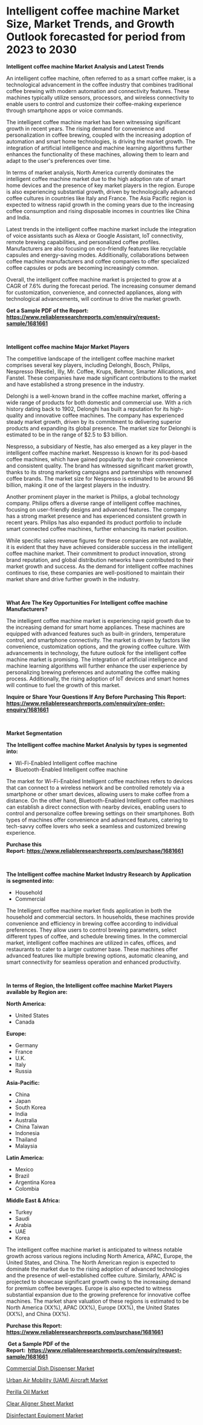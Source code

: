 <p><h1>Intelligent coffee machine Market Size, Market Trends, and Growth Outlook forecasted for period from 2023 to 2030</h1></p><p><strong>Intelligent coffee machine Market Analysis and Latest Trends</strong></p>
<p><p>An intelligent coffee machine, often referred to as a smart coffee maker, is a technological advancement in the coffee industry that combines traditional coffee brewing with modern automation and connectivity features. These machines typically utilize sensors, processors, and wireless connectivity to enable users to control and customize their coffee-making experience through smartphone apps or voice commands.</p><p>The intelligent coffee machine market has been witnessing significant growth in recent years. The rising demand for convenience and personalization in coffee brewing, coupled with the increasing adoption of automation and smart home technologies, is driving the market growth. The integration of artificial intelligence and machine learning algorithms further enhances the functionality of these machines, allowing them to learn and adapt to the user's preferences over time.</p><p>In terms of market analysis, North America currently dominates the intelligent coffee machine market due to the high adoption rate of smart home devices and the presence of key market players in the region. Europe is also experiencing substantial growth, driven by technologically advanced coffee cultures in countries like Italy and France. The Asia Pacific region is expected to witness rapid growth in the coming years due to the increasing coffee consumption and rising disposable incomes in countries like China and India.</p><p>Latest trends in the intelligent coffee machine market include the integration of voice assistants such as Alexa or Google Assistant, IoT connectivity, remote brewing capabilities, and personalized coffee profiles. Manufacturers are also focusing on eco-friendly features like recyclable capsules and energy-saving modes. Additionally, collaborations between coffee machine manufacturers and coffee companies to offer specialized coffee capsules or pods are becoming increasingly common.</p><p>Overall, the intelligent coffee machine market is projected to grow at a CAGR of 7.6% during the forecast period. The increasing consumer demand for customization, convenience, and connected appliances, along with technological advancements, will continue to drive the market growth.</p></p>
<p><strong>Get a Sample PDF of the Report:&nbsp; <a href="https://www.reliableresearchreports.com/enquiry/request-sample/1681661">https://www.reliableresearchreports.com/enquiry/request-sample/1681661</a></strong></p>
<p>&nbsp;</p>
<p><strong>Intelligent coffee machine Major Market Players</strong></p>
<p><p>The competitive landscape of the intelligent coffee machine market comprises several key players, including Delonghi, Bosch, Philips, Nespresso (Nestle), Illy, Mr. Coffee, Krups, Behmor, Smarter Allications, and Fanstel. These companies have made significant contributions to the market and have established a strong presence in the industry.</p><p>Delonghi is a well-known brand in the coffee machine market, offering a wide range of products for both domestic and commercial use. With a rich history dating back to 1902, Delonghi has built a reputation for its high-quality and innovative coffee machines. The company has experienced steady market growth, driven by its commitment to delivering superior products and expanding its global presence. The market size for Delonghi is estimated to be in the range of $2.5 to $3 billion.</p><p>Nespresso, a subsidiary of Nestle, has also emerged as a key player in the intelligent coffee machine market. Nespresso is known for its pod-based coffee machines, which have gained popularity due to their convenience and consistent quality. The brand has witnessed significant market growth, thanks to its strong marketing campaigns and partnerships with renowned coffee brands. The market size for Nespresso is estimated to be around $6 billion, making it one of the largest players in the industry.</p><p>Another prominent player in the market is Philips, a global technology company. Philips offers a diverse range of intelligent coffee machines, focusing on user-friendly designs and advanced features. The company has a strong market presence and has experienced consistent growth in recent years. Philips has also expanded its product portfolio to include smart connected coffee machines, further enhancing its market position.</p><p>While specific sales revenue figures for these companies are not available, it is evident that they have achieved considerable success in the intelligent coffee machine market. Their commitment to product innovation, strong brand reputation, and global distribution networks have contributed to their market growth and success. As the demand for intelligent coffee machines continues to rise, these companies are well-positioned to maintain their market share and drive further growth in the industry.</p></p>
<p>&nbsp;</p>
<p><strong>What Are The Key Opportunities For Intelligent coffee machine Manufacturers?</strong></p>
<p><p>The intelligent coffee machine market is experiencing rapid growth due to the increasing demand for smart home appliances. These machines are equipped with advanced features such as built-in grinders, temperature control, and smartphone connectivity. The market is driven by factors like convenience, customization options, and the growing coffee culture. With advancements in technology, the future outlook for the intelligent coffee machine market is promising. The integration of artificial intelligence and machine learning algorithms will further enhance the user experience by personalizing brewing preferences and automating the coffee making process. Additionally, the rising adoption of IoT devices and smart homes will continue to fuel the growth of this market.</p></p>
<p><strong>Inquire or Share Your Questions If Any Before Purchasing This Report: <a href="https://www.reliableresearchreports.com/enquiry/pre-order-enquiry/1681661">https://www.reliableresearchreports.com/enquiry/pre-order-enquiry/1681661</a></strong></p>
<p>&nbsp;</p>
<p><strong>Market Segmentation</strong></p>
<p><strong>The Intelligent coffee machine Market Analysis by types is segmented into:</strong></p>
<p><ul><li>Wi-Fi-Enabled Intelligent coffee machine</li><li>Bluetooth-Enabled Intelligent coffee machine</li></ul></p>
<p><p>The market for Wi-Fi-Enabled Intelligent coffee machines refers to devices that can connect to a wireless network and be controlled remotely via a smartphone or other smart devices, allowing users to make coffee from a distance. On the other hand, Bluetooth-Enabled Intelligent coffee machines can establish a direct connection with nearby devices, enabling users to control and personalize coffee brewing settings on their smartphones. Both types of machines offer convenience and advanced features, catering to tech-savvy coffee lovers who seek a seamless and customized brewing experience.</p></p>
<p><strong>Purchase this Report:&nbsp;<a href="https://www.reliableresearchreports.com/purchase/1681661">https://www.reliableresearchreports.com/purchase/1681661</a></strong></p>
<p>&nbsp;</p>
<p><strong>The Intelligent coffee machine Market Industry Research by Application is segmented into:</strong></p>
<p><ul><li>Household</li><li>Commercial</li></ul></p>
<p><p>The Intelligent coffee machine market finds application in both the household and commercial sectors. In households, these machines provide convenience and efficiency in brewing coffee according to individual preferences. They allow users to control brewing parameters, select different types of coffee, and schedule brewing times. In the commercial market, intelligent coffee machines are utilized in cafes, offices, and restaurants to cater to a larger customer base. These machines offer advanced features like multiple brewing options, automatic cleaning, and smart connectivity for seamless operation and enhanced productivity.</p></p>
<p>&nbsp;</p>
<p><strong>In terms of Region, the Intelligent coffee machine Market Players available by Region are:</strong></p>
<p>
    <p> <strong> North America: </strong>
        <ul>
            <li>United States</li>
            <li>Canada</li>
        </ul>
        </p> 
    <p> <strong> Europe: </strong>
        <ul>
            <li>Germany</li>
            <li>France</li>
            <li>U.K.</li>
            <li>Italy</li>
            <li>Russia</li>
        </ul>
        </p> 
    <p> <strong> Asia-Pacific: </strong>
        <ul>
            <li>China</li>
            <li>Japan</li>
            <li>South Korea</li>
            <li>India</li>
            <li>Australia</li>
            <li>China Taiwan</li>
            <li>Indonesia</li>
            <li>Thailand</li>
            <li>Malaysia</li>
        </ul>
        </p> 
    <p> <strong> Latin America: </strong>
        <ul>
            <li>Mexico</li>
            <li>Brazil</li>
            <li>Argentina Korea</li>
            <li>Colombia</li>
        </ul>
        </p> 
    <p> <strong> Middle East & Africa: </strong>
        <ul>
            <li>Turkey</li>
            <li>Saudi</li>
            <li>Arabia</li>
            <li>UAE</li>
            <li>Korea</li>
        </ul>
    </p>
    </p>
<p><p>The intelligent coffee machine market is anticipated to witness notable growth across various regions including North America, APAC, Europe, the United States, and China. The North American region is expected to dominate the market due to the rising adoption of advanced technologies and the presence of well-established coffee culture. Similarly, APAC is projected to showcase significant growth owing to the increasing demand for premium coffee beverages. Europe is also expected to witness substantial expansion due to the growing preference for innovative coffee machines. The market share valuation of these regions is estimated to be North America (XX%), APAC (XX%), Europe (XX%), the United States (XX%), and China (XX%).</p></p>
<p><strong>Purchase this Report: <a href="https://www.reliableresearchreports.com/purchase/1681661">https://www.reliableresearchreports.com/purchase/1681661</a></strong></p>
<p>&nbsp;<strong>Get a Sample PDF of the Report:&nbsp;&nbsp;<a href="https://www.reliableresearchreports.com/enquiry/request-sample/1681661">https://www.reliableresearchreports.com/enquiry/request-sample/1681661</a></strong></p>
<p><strong></strong></p>
<p><p><a href="https://github.com/luckyshygirl/Market-Research-Report-List-1/blob/main/commercial-dish-dispenser-market.md">Commercial Dish Dispenser Market</a></p><p><a href="https://www.linkedin.com/pulse/urban-air-mobility-uam-aircraft-market-size-2023-2030-global/">Urban Air Mobility (UAM) Aircraft Market</a></p><p><a href="https://medium.com/@jazminjones30/perilla-oil-market-size-growth-forecast-2023-2030-9414981d81bd">Perilla Oil Market</a></p><p><a href="https://www.linkedin.com/pulse/clear-aligner-sheet-market-research-report-unlocks-analysis/">Clear Aligner Sheet Market</a></p><p><a href="https://medium.com/@donaldortega4f/disinfectant-equipment-market-size-growth-forecast-2023-2030-40613398b750">Disinfectant Equipment Market</a></p></p>